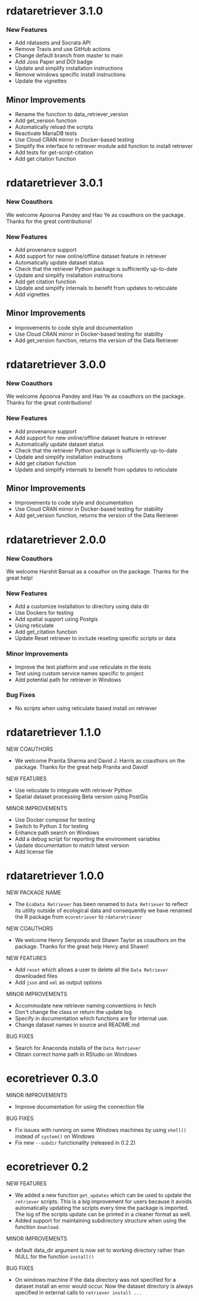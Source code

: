 rdataretriever 3.1.0
====================

### New Features

* Add rdatasets and Socrata API
* Remove Travis and use GitHub actions
* Change default branch from master to main
* Add Joss Paper and DOI badge
* Update and simplify installation instructions
* Remove windows specific install instructions
* Update the vignettes

## Minor Improvements

* Rename the function to data_retriever_version
* Add get_version function
* Automatically reload the scripts
* Reactivate MariaDB tests
* Use Cloud CRAN mirror in Docker-based testing
* Simplify the interface to retriever module add function to install retriever
* Add tests for get-script-citation
* Add get citation function

rdataretriever 3.0.1
====================

### New Coauthors

We welcome Apoorva Pandey and Hao Ye as coauthors on the package.
Thanks for the great contributions!

### New Features

* Add provenance support
* Add support for new online/offline dataset feature in retriever
* Automatically update dataset status
* Check that the retriever Python package is sufficiently up-to-date
* Update and simplify installation instructions
* Add get citation function
* Update and simplify internals to benefit from updates to reticulate
* Add vignettes
## Minor Improvements

* Improvements to code style and documentation
* Use Cloud CRAN mirror in Docker-based testing for stability
* Add get_version function, returns the version of the Data Retriever

rdataretriever 3.0.0
====================

### New Coauthors

We welcome Apoorva Pandey and Hao Ye as coauthors on the package.
Thanks for the great contributions!

### New Features

* Add provenance support
* Add support for new online/offline dataset feature in retriever
* Automatically update dataset status
* Check that the retriever Python package is sufficiently up-to-date
* Update and simplify installation instructions
* Add get citation function
* Update and simplify internals to benefit from updates to reticulate

## Minor Improvements

* Improvements to code style and documentation
* Use Cloud CRAN mirror in Docker-based testing for stability
* Add get_version function, returns the version of the Data Retriever

rdataretriever 2.0.0
====================

### New Coauthors

We welcome Harshit Bansal as a coauthor on the package. 
Thanks for the great help!

### New Features

* Add a customize installation to directory using data dir
* Use Dockers for testing
* Add spatial support using Postgis
* Using reticulate
* Add get_citation function
* Update Reset retriever to include reseting specific scripts or data

### Minor Improvements

* Improve the test platform and use reticulate in the tests
* Test using custom service names specific to project
* Add potential path for retriever in Windows

### Bug Fixes
* No scripts when using reticulate based install on retriever


rdataretriever 1.1.0
====================

NEW COAUTHORS

* We welcome Pranita Sharma and David J. Harris as coauthors on the package. Thanks
for the great help Pranita and David!

NEW FEATURES

* Use reticulate to integrate with retriever Python
* Spatial dataset processing Beta version using PostGis

MINOR IMPROVEMENTS

* Use Docker compose for testing
* Switch to Python 3 for testing
* Enhance path search on Windows
* Add a debug script for reporting the environment variables
* Update documentation to match latest version
* Add license file

rdataretriever 1.0.0
====================

NEW PACKAGE NAME

* The `EcoData Retriever` has been renamed to `Data Retriever` to reflect its
utility outside of ecological data and consequently we have renamed the R package
from `ecoretriever` to `rdataretriever`

NEW COAUTHORS

* We welcome Henry Senyondo and Shawn Taylor as coauthors on the package. Thanks
for the great help Henry and Shawn!

NEW FEATURES

* Add `reset` which allows a user to delete all the `Data Retriever` downloaded
files
* Add `json` and `xml` as output options

MINOR IMPROVEMENTS

* Accommodate new retriever naming conventions in fetch
* Don't change the class or return the update log
* Specify in documentation which functions are for internal use.
* Change dataset names in source and README.md

BUG FIXES

* Search for Anaconda installs of the `Data Retriever`
* Obtain correct home path in RStudio on Windows

ecoretriever 0.3.0
==================

MINOR IMPROVEMENTS

* Improve documentation for using the connection file

BUG FIXES

* Fix issues with running on some Windows machines by using `shell()` instead of
  `system()` on Windows
* Fix new `--subdir` functionality (released in 0.2.2)


ecoretriever 0.2
================

NEW FEATURES
* We added a new function `get_updates` which can be used to update the `retriever` scripts. This is a big improvement for users because it avoids automatically updating the scripts every time the package is imported. The log of the scripts update can be printed in a cleaner format as well.
* Added support for maintaining subdirectory structure when using the function `download`.

MINOR IMPROVEMENTS

* default data_dir argument is now set to working directory rather than NULL for the function `install()`

BUG FIXES

* On windows machine if the data directory was not specified for a dataset install an error would occur. Now the dataset directory is always specified in external calls to `retriever install ...`

